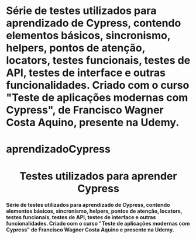 Série de testes utilizados para aprendizado de Cypress, contendo elementos básicos, sincronismo, helpers, pontos de atenção, locators, testes funcionais, testes de API, testes de interface e outras funcionalidades. Criado com o curso "Teste de aplicações modernas com Cypress", de Francisco Wagner Costa Aquino, presente na Udemy.
=======
# aprendizadoCypress

<h1 align="center"> Testes utilizados para aprender Cypress </h1>

<h4>Série de testes utilizados para aprendizado de Cypress, contendo elementos básicos, sincronismo, helpers, pontos de atenção, locators, testes funcionais, 
testes de API, testes de interface e outras funcionalidades. Criado com o curso "Teste de aplicações modernas com Cypress" de Francisco Wagner Costa Aquino e presente na Udemy. </h4>

